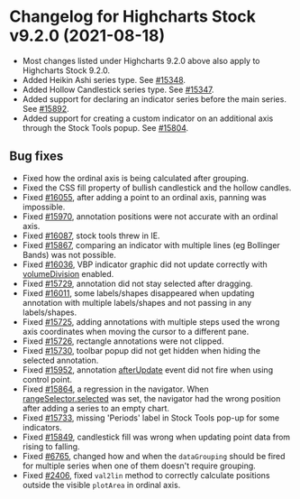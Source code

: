 # Changelog for Highcharts Stock v9.2.0 (2021-08-18)

- Most changes listed under Highcharts 9.2.0 above also apply to Highcharts Stock 9.2.0.
- Added Heikin Ashi series type. See [#15348](https://github.com/highcharts/highcharts/issues/15348).
- Added Hollow Candlestick series type. See [#15347](https://github.com/highcharts/highcharts/issues/15347).
- Added support for declaring an indicator series before the main series. See [#15892](https://github.com/highcharts/highcharts/issues/15892).
- Added support for creating a custom indicator on an additional axis through the Stock Tools popup. See [#15804](https://github.com/highcharts/highcharts/issues/15804).


## Bug fixes
- Fixed how the ordinal axis is being calculated after grouping.
- Fixed the CSS fill property of bullish candlestick and the hollow candles.
- Fixed [#16055](https://github.com/highcharts/highcharts/issues/16055), after adding a point to an ordinal axis, panning was impossible.
- Fixed [#15970](https://github.com/highcharts/highcharts/issues/15970), annotation positions were not accurate with an ordinal axis.
- Fixed [#16087](https://github.com/highcharts/highcharts/issues/16087), stock tools threw in IE.
- Fixed [#15867](https://github.com/highcharts/highcharts/issues/15867), comparing an indicator with multiple lines (eg Bollinger Bands) was not possible.
- Fixed [#16036](https://github.com/highcharts/highcharts/issues/16036), VBP indicator graphic did not update correctly with [volumeDivision](https://api.highcharts.com/highstock/plotOptions.vbp.volumeDivision) enabled.
- Fixed [#15729](https://github.com/highcharts/highcharts/issues/15729), annotation did not stay selected after dragging.
- Fixed [#16011](https://github.com/highcharts/highcharts/issues/16011), some labels/shapes disappeared when updating annotation with multiple labels/shapes and not passing in any labels/shapes.
- Fixed [#15725](https://github.com/highcharts/highcharts/issues/15725), adding annotations with multiple steps used the wrong axis coordinates when moving the cursor to a different pane.
- Fixed [#15726](https://github.com/highcharts/highcharts/issues/15726), rectangle annotations were not clipped.
- Fixed [#15730](https://github.com/highcharts/highcharts/issues/15730), toolbar popup did not get hidden when hiding the selected annotation.
- Fixed [#15952](https://github.com/highcharts/highcharts/issues/15952), annotation [afterUpdate](https://api.highcharts.com/highstock/annotations.events.afterUpdate) event did not fire when using control point.
- Fixed [#15864](https://github.com/highcharts/highcharts/issues/15864), a regression in the navigator. When [rangeSelector.selected](https://api.highcharts.com/highstock/rangeSelector.selected) was set, the navigator had the wrong position after adding a series to an empty chart.
- Fixed [#15733](https://github.com/highcharts/highcharts/issues/15733), missing 'Periods' label in Stock Tools pop-up for some indicators.
- Fixed [#15849](https://github.com/highcharts/highcharts/issues/15849), candlestick fill was wrong when updating point data from rising to falling.
- Fixed [#6765](https://github.com/highcharts/highcharts/issues/6765), changed how and when the `dataGrouping` should be fired for multiple series when one of them doesn't require grouping.
- Fixed [#2406](https://github.com/highcharts/highcharts/issues/2406), fixed `val2lin` method to correctly calculate positions outside the visible `plotArea` in ordinal axis.
